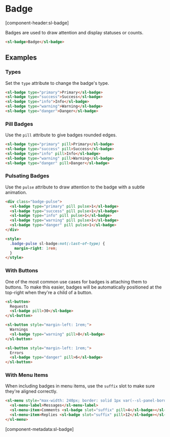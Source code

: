 # Badge

[component-header:sl-badge]

Badges are used to draw attention and display statuses or counts.

```html preview
<sl-badge>Badge</sl-badge>
```

## Examples

### Types

Set the `type` attribute to change the badge's type.

```html preview
<sl-badge type="primary">Primary</sl-badge>
<sl-badge type="success">Success</sl-badge>
<sl-badge type="info">Info</sl-badge>
<sl-badge type="warning">Warning</sl-badge>
<sl-badge type="danger">Danger</sl-badge>
```

### Pill Badges

Use the `pill` attribute to give badges rounded edges.

```html preview
<sl-badge type="primary" pill>Primary</sl-badge>
<sl-badge type="success" pill>Success</sl-badge>
<sl-badge type="info" pill>Info</sl-badge>
<sl-badge type="warning" pill>Warning</sl-badge>
<sl-badge type="danger" pill>Danger</sl-badge>
```

### Pulsating Badges

Use the `pulse` attribute to draw attention to the badge with a subtle animation.

```html preview
<div class="badge-pulse">
  <sl-badge type="primary" pill pulse>1</sl-badge>
  <sl-badge type="success" pill pulse>1</sl-badge>
  <sl-badge type="info" pill pulse>1</sl-badge>
  <sl-badge type="warning" pill pulse>1</sl-badge>
  <sl-badge type="danger" pill pulse>1</sl-badge>
</div>

<style>
  .badge-pulse sl-badge:not(:last-of-type) {
    margin-right: 1rem;
  }
</style>
```

### With Buttons

One of the most common use cases for badges is attaching them to buttons. To make this easier, badges will be automatically positioned at the top-right when they're a child of a button.

```html preview
<sl-button>
  Requests
  <sl-badge pill>30</sl-badge>
</sl-button>

<sl-button style="margin-left: 1rem;">
  Warnings
  <sl-badge type="warning" pill>8</sl-badge>
</sl-button>

<sl-button style="margin-left: 1rem;">
  Errors
  <sl-badge type="danger" pill>6</sl-badge>
</sl-button>
```

### With Menu Items

When including badges in menu items, use the `suffix` slot to make sure they're aligned correctly.

```html preview
<sl-menu style="max-width: 240px; border: solid 1px var(--sl-panel-border-color); border-radius: var(--sl-border-radius-medium);">
  <sl-menu-label>Messages</sl-menu-label>
  <sl-menu-item>Comments <sl-badge slot="suffix" pill>4</sl-badge></sl-menu-item>
  <sl-menu-item>Replies <sl-badge slot="suffix" pill>12</sl-badge></sl-menu-item>
</sl-menu>
```

[component-metadata:sl-badge]
